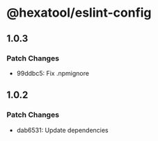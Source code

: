 # @hexatool/eslint-config

## 1.0.3

### Patch Changes

- 99ddbc5: Fix .npmignore

## 1.0.2

### Patch Changes

- dab6531: Update dependencies
